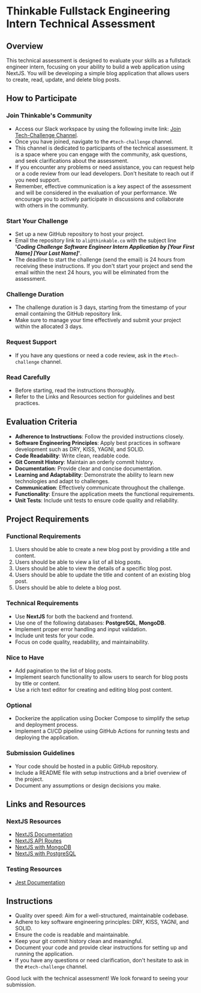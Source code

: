 # Thinkable Fullstack Engineering Intern Technical Assessment

## Overview
This technical assessment is designed to evaluate your skills as a fullstack engineer intern, focusing on your ability to build a web application using NextJS. You will be developing a simple blog application that allows users to create, read, update, and delete blog posts.

## How to Participate

### Join Thinkable's Community
- Access our Slack workspace by using the following invite link: [Join Tech-Challenge Channel](https://join.slack.com/share/enQtNzEzMjc4NTY0OTUwNC04ZGZkZTU3MGI2NzZjZmI3NzhmMWViOWQ1ZjM0ODk3NGU1NzI2YWZhZmY0NzY2ZTdmZGJlNTM4MTU3YzQ0NTVj).
- Once you have joined, navigate to the `#tech-challenge` channel.
- This channel is dedicated to participants of the technical assessment. It is a space where you can engage with the community, ask questions, and seek clarifications about the assessment.
- If you encounter any problems or need assistance, you can request help or a code review from our lead developers. Don't hesitate to reach out if you need support.
- Remember, effective communication is a key aspect of the assessment and will be considered in the evaluation of your performance. We encourage you to actively participate in discussions and collaborate with others in the community.

### Start Your Challenge
- Set up a new GitHub repository to host your project.
- Email the repository link to `ali@thinkable.co` with the subject line **'*Coding Challenge Software Engineer Intern Application by [Your First Name] [Your Last Name]*'**.
- The deadline to start the challenge (send the email) is 24 hours from receiving these instructions. If you don't start your project and send the email within the next 24 hours, you will be eliminated from the assessment.

### Challenge Duration
- The challenge duration is 3 days, starting from the timestamp of your email containing the GitHub repository link.
- Make sure to manage your time effectively and submit your project within the allocated 3 days.

### Request Support
- If you have any questions or need a code review, ask in the `#tech-challenge` channel.

### Read Carefully
- Before starting, read the instructions thoroughly.
- Refer to the Links and Resources section for guidelines and best practices.

## Evaluation Criteria

- **Adherence to Instructions**: Follow the provided instructions closely.
- **Software Engineering Principles**: Apply best practices in software development such as DRY, KISS, YAGNI, and SOLID.
- **Code Readability**: Write clean, readable code.
- **Git Commit History**: Maintain an orderly commit history.
- **Documentation**: Provide clear and concise documentation.
- **Learning and Adaptability**: Demonstrate the ability to learn new technologies and adapt to challenges.
- **Communication**: Effectively communicate throughout the challenge.
- **Functionality**: Ensure the application meets the functional requirements.
- **Unit Tests**: Include unit tests to ensure code quality and reliability.

## Project Requirements

### Functional Requirements
1. Users should be able to create a new blog post by providing a title and content.
2. Users should be able to view a list of all blog posts.
3. Users should be able to view the details of a specific blog post.
4. Users should be able to update the title and content of an existing blog post.
5. Users should be able to delete a blog post.

### Technical Requirements
- Use **NextJS** for both the backend and frontend.
- Use one of the following databases: **PostgreSQL**, **MongoDB**.
- Implement proper error handling and input validation.
- Include unit tests for your code.
- Focus on code quality, readability, and maintainability.

### Nice to Have
- Add pagination to the list of blog posts.
- Implement search functionality to allow users to search for blog posts by title or content.
- Use a rich text editor for creating and editing blog post content.

### Optional
- Dockerize the application using Docker Compose to simplify the setup and deployment process.
- Implement a CI/CD pipeline using GitHub Actions for running tests and deploying the application.

### Submission Guidelines
- Your code should be hosted in a public GitHub repository.
- Include a README file with setup instructions and a brief overview of the project.
- Document any assumptions or design decisions you make.

## Links and Resources
### NextJS Resources
- [NextJS Documentation](https://nextjs.org/docs)
- [NextJS API Routes](https://nextjs.org/docs/api-routes/introduction)
- [NextJS with MongoDB](https://developer.mongodb.com/how-to/nextjs-with-mongodb/)
- [NextJS with PostgreSQL](https://vercel.com/guides/nextjs-prisma-postgres)

### Testing Resources
- [Jest Documentation](https://jestjs.io/docs/getting-started)

## Instructions
- Quality over speed: Aim for a well-structured, maintainable codebase.
- Adhere to key software engineering principles: DRY, KISS, YAGNI, and SOLID.
- Ensure the code is readable and maintainable.
- Keep your git commit history clean and meaningful.
- Document your code and provide clear instructions for setting up and running the application.
- If you have any questions or need clarification, don't hesitate to ask in the `#tech-challenge` channel.

Good luck with the technical assessment! We look forward to seeing your submission.
